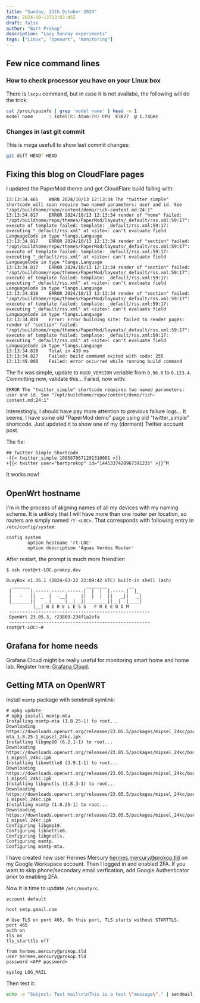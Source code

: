 ```yaml
---
title: "Sunday, 13th October 2024"
date: 2024-10-13T13:03:45Z
draft: false
author: "Bart Prokop"
description: "Lazy Sunday experiments"
tags: ["Linux", "openwrt", "monitoring"]
---
```


## Few nice command lines

### How to check processor you have on your Linux box

There is `lscpu` command, but in case it is not availabe, the following will do the trick:

```zsh
cat /proc/cpuinfo | grep 'model name' | head -n 1
model name      : Intel(R) Atom(TM) CPU  E3827  @ 1.74GHz
```

### Changes in last git commit

This is mega usefull to show last commit changes:

```zsh
git diff HEAD^ HEAD
```

## Fixing this blog on CloudFlare pages

I updated the PaperMod theme and got CloudFlare build failing with:

```
13:13:34.465	WARN 2024/10/13 12:13:34 The "twitter_simple" shortcode will soon require two named parameters: user and id. See "/opt/buildhome/repo/content/demo/rich-content.md:24:1"
13:13:34.817	ERROR 2024/10/13 12:13:34 render of "home" failed: "/opt/buildhome/repo/themes/PaperMod/layouts/_default/rss.xml:59:17": execute of template failed: template: _default/rss.xml:59:17: executing "_default/rss.xml" at <site>: can't evaluate field LanguageCode in type *langs.Language
13:13:34.817	ERROR 2024/10/13 12:13:34 render of "section" failed: "/opt/buildhome/repo/themes/PaperMod/layouts/_default/rss.xml:59:17": execute of template failed: template: _default/rss.xml:59:17: executing "_default/rss.xml" at <site>: can't evaluate field LanguageCode in type *langs.Language
13:13:34.817	ERROR 2024/10/13 12:13:34 render of "section" failed: "/opt/buildhome/repo/themes/PaperMod/layouts/_default/rss.xml:59:17": execute of template failed: template: _default/rss.xml:59:17: executing "_default/rss.xml" at <site>: can't evaluate field LanguageCode in type *langs.Language
13:13:34.818	ERROR 2024/10/13 12:13:34 render of "section" failed: "/opt/buildhome/repo/themes/PaperMod/layouts/_default/rss.xml:59:17": execute of template failed: template: _default/rss.xml:59:17: executing "_default/rss.xml" at <site>: can't evaluate field LanguageCode in type *langs.Language
13:13:34.818	Error: Error building site: failed to render pages: render of "section" failed: "/opt/buildhome/repo/themes/PaperMod/layouts/_default/rss.xml:59:17": execute of template failed: template: _default/rss.xml:59:17: executing "_default/rss.xml" at <site>: can't evaluate field LanguageCode in type *langs.Language
13:13:34.818	Total in 439 ms
13:13:34.827	Failed: build command exited with code: 255
13:13:49.008	Failed: error occurred while running build command
```

The fix was simple, update to `HUGO_VERSION` veriable from `0.96.0` to `0.123.4`.
Committing now, validate this... Failed, now with:

```
ERROR The "twitter_simple" shortcode requires two named parameters: user and id. See "/opt/buildhome/repo/content/demo/rich-content.md:24:1"
```

Interestingly, I should have pay more attention to previous failure logs...
It seems, I have some old "PaperMod demo" page using old "twitter_simple" shortcode.
Just updated it to show one of my (dormant) Twitter account post.

The fix:
```
## Twitter Simple Shortcode
-{{< twitter_simple 1085870671291310081 >}}
+{{< twitter user="bartprokop" id="1445337420967391235" >}}^M
```

It works now!

## OpenWrt hostname

I'm in the process of aligning names of all my devices with my naming scheme.
It is unlikely that I will have more than one router per location, so routers are simply named `rt-<LOC>`.
That corresponds with following entry in `/etc/config/system`:

```
config system
        option hostname 'rt-LOC'
        option description 'Aguas Verdes Router'
```

After restart, the prompt is much more friendlier:

```
$ ssh root@rt-LOC.prokop.dev

BusyBox v1.36.1 (2024-03-22 22:09:42 UTC) built-in shell (ash)
  _______                     ________        __
 |       |.-----.-----.-----.|  |  |  |.----.|  |_
 |   -   ||  _  |  -__|     ||  |  |  ||   _||   _|
 |_______||   __|_____|__|__||________||__|  |____|
          |__| W I R E L E S S   F R E E D O M
 -----------------------------------------------------
 OpenWrt 23.05.3, r23809-234f1a2efa
 -----------------------------------------------------
root@rt-LOC:~# 
```

## Grafana for home needs

Grafana Cloud might be really useful for monitoring smart home and home lab.
Register here: [Grafana Cloud](https://grafana.com/auth/sign-in).

## Getting MTA on OpenWRT

Install `msmtp` package with sendmail symlink:

```
# opkg update
# opkg install msmtp-mta
Installing msmtp-mta (1.8.25-1) to root...
Downloading https://downloads.openwrt.org/releases/23.05.5/packages/mipsel_24kc/packages/msmtp-mta_1.8.25-1_mipsel_24kc.ipk
Installing libgmp10 (6.2.1-1) to root...
Downloading https://downloads.openwrt.org/releases/23.05.5/packages/mipsel_24kc/base/libgmp10_6.2.1-1_mipsel_24kc.ipk
Installing libnettle8 (3.9.1-1) to root...
Downloading https://downloads.openwrt.org/releases/23.05.5/packages/mipsel_24kc/base/libnettle8_3.9.1-1_mipsel_24kc.ipk
Installing libgnutls (3.8.3-1) to root...
Downloading https://downloads.openwrt.org/releases/23.05.5/packages/mipsel_24kc/packages/libgnutls_3.8.3-1_mipsel_24kc.ipk
Installing msmtp (1.8.25-1) to root...
Downloading https://downloads.openwrt.org/releases/23.05.5/packages/mipsel_24kc/packages/msmtp_1.8.25-1_mipsel_24kc.ipk
Configuring libgmp10.
Configuring libnettle8.
Configuring libgnutls.
Configuring msmtp.
Configuring msmtp-mta.
```

I have created new user Hermes Mercury <hermes.mercury@prokop.tld> on my Google Workspace account.
Then I logged in and enabled 2FA.
If you want to skip phone/secondary email verfication, add Google Authenticator prior to enabling 2FA.

Now it is time to update `/etc/msmtprc`.

```
account default

host smtp.gmail.com

# Use TLS on port 465. On this port, TLS starts without STARTTLS.
port 465
auth on
tls on
tls_starttls off

from hermes.mercury@prokop.tld
user hermes.mercury@prokop.tld
password <APP password>

syslog LOG_MAIL
```

Then test it:

```bash
echo -e "Subject: Test mail\n\nThis is a test \"message\"." | sendmail "<bart@example.com>"
```

